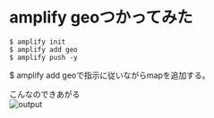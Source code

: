# amplify geoつかってみた
```
$ amplify init
$ amplify add geo 
$ amplify push -y
```

$ amplify add geoで指示に従いながらmapを追加する。

こんなのできあがる   
![output](https://user-images.githubusercontent.com/29078336/144434275-3c765d47-bad5-4e13-9d5a-b9d691ee60a2.gif)

